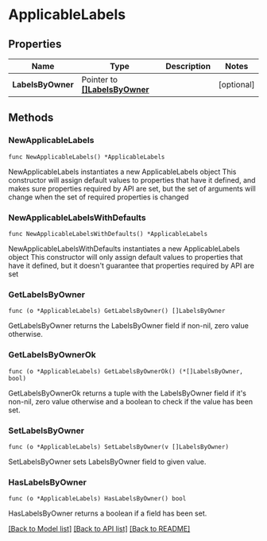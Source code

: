 # ApplicableLabels

## Properties

Name | Type | Description | Notes
------------ | ------------- | ------------- | -------------
**LabelsByOwner** | Pointer to [**[]LabelsByOwner**](LabelsByOwner.md) |  | [optional] 

## Methods

### NewApplicableLabels

`func NewApplicableLabels() *ApplicableLabels`

NewApplicableLabels instantiates a new ApplicableLabels object
This constructor will assign default values to properties that have it defined,
and makes sure properties required by API are set, but the set of arguments
will change when the set of required properties is changed

### NewApplicableLabelsWithDefaults

`func NewApplicableLabelsWithDefaults() *ApplicableLabels`

NewApplicableLabelsWithDefaults instantiates a new ApplicableLabels object
This constructor will only assign default values to properties that have it defined,
but it doesn't guarantee that properties required by API are set

### GetLabelsByOwner

`func (o *ApplicableLabels) GetLabelsByOwner() []LabelsByOwner`

GetLabelsByOwner returns the LabelsByOwner field if non-nil, zero value otherwise.

### GetLabelsByOwnerOk

`func (o *ApplicableLabels) GetLabelsByOwnerOk() (*[]LabelsByOwner, bool)`

GetLabelsByOwnerOk returns a tuple with the LabelsByOwner field if it's non-nil, zero value otherwise
and a boolean to check if the value has been set.

### SetLabelsByOwner

`func (o *ApplicableLabels) SetLabelsByOwner(v []LabelsByOwner)`

SetLabelsByOwner sets LabelsByOwner field to given value.

### HasLabelsByOwner

`func (o *ApplicableLabels) HasLabelsByOwner() bool`

HasLabelsByOwner returns a boolean if a field has been set.


[[Back to Model list]](../README.md#documentation-for-models) [[Back to API list]](../README.md#documentation-for-api-endpoints) [[Back to README]](../README.md)


